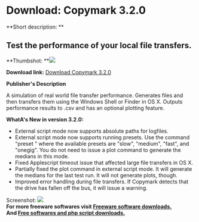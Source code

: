# Download: Copymark 3.2.0

**Short description: **

## Test the performance of your local file transfers.

  
**Thumbshot: **![](http://www.freewarefiles.com/screenshot/copymark3_md.gif)   
  
**Download link:** [Download Copymark 3.2.0](http://freesoftwares.boysofts.com/Copymark_program_50785.html)  
  

**Publisher's Description**  
  

A simulation of real world file transfer performance. Generates files and then
transfers them using the Windows Shell or Finder in OS X. Outputs performance
results to .csv and has an optional plotting feature.

**WhatA's New in version 3.2.0:**

  * External script mode now supports absolute paths for logfiles. 
  * External script mode now supports running presets. Use the command "preset " where the available presets are "slow", "medium", "fast", and "onegig". You do not need to issue a plot command to generate the medians in this mode. 
  * Fixed Applescript timeout issue that affected large file transfers in OS X. 
  * Partially fixed the plot command in external script mode. It will generate the medians for the last test run. It will not generate plots, though. 
  * Improved error handling during file transfers. If Copymark detects that the drive has fallen off the bus, it will issue a warning. 

  
  
Screenshot: ![](http://www.freewarefiles.com/screenshot/copymark3.gif)  
**For more freeware softwares visit [Freeware software downloads.](http://freesoftwares.boysofts.com/)**   
**And [Free softwares and php script downloads.](http://www.boysofts.com/)**

